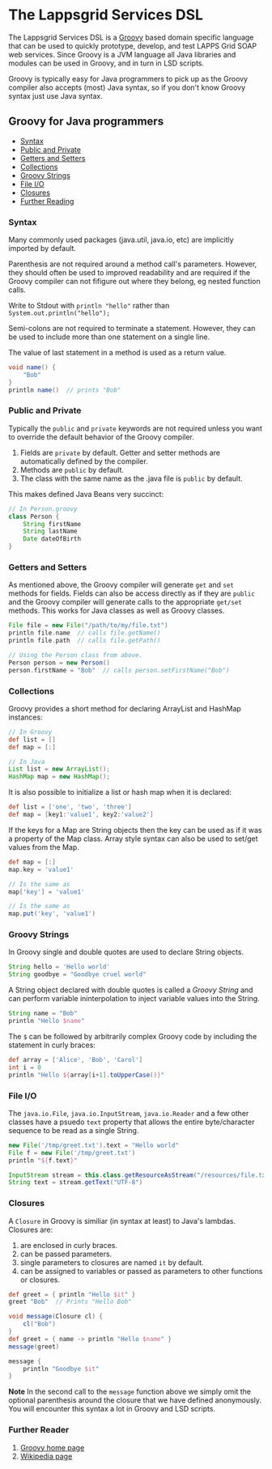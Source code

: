 # The Lappsgrid Services DSL

The Lappsgrid Services DSL is a [Groovy](http://groovy-lang.org) based domain specific language that can be used to quickly prototype, develop, and test LAPPS Grid SOAP web services.  Since Groovy is a JVM language all Java libraries and modules can be used in Groovy, and in turn in LSD scripts.

Groovy is typically easy for Java programmers to pick up as the Groovy compiler also accepts (most) Java syntax, so if you don't know Groovy syntax just use Java syntax. 

## Groovy for Java programmers

- [Syntax](#syntax)
- [Public and Private](#public_and_private)
- [Getters and Setters]()
- [Collections]()
- [Groovy Strings]()
- [File I/O](#file_io)
- [Closures](#further_reading)
- [Further Reading](#further_reading)
 
### Syntax

Many commonly used packages (java.util, java.io, etc) are implicitly imported by default.

Parenthesis are not required around a method call's parameters.  However, they should often be used to improved readability and are required if the Groovy compiler can not fifigure out where they belong, eg nested function calls.

Write to Stdout with `println "hello"` rather than `System.out.println("hello");`

Semi-colons are not required to terminate a statement.  However, they can be used to include more than one statement on a single line.

The value of last statement in a method is used as a return value.

```groovy
void name() {
    "Bob"
}
println name()  // prints "Bob" 
```

### Public and Private

Typically the  `public` and `private` keywords are not required unless you want to override the default behavior of the Groovy compiler.

1. Fields are `private` by default. Getter and setter methods are automatically defined by the compiler.
1. Methods are `public` by default.
1. The class with the same name as the .java file is `public` by default.

This makes defined Java Beans very succinct:

```groovy
// In Person.groovy
class Person {
    String firstName
    String lastName
    Date dateOfBirth    
}
```

### Getters and Setters

As mentioned above, the Groovy compiler will generate `get` and `set` methods for fields.  Fields can also be access directly as if they are `public` and the Groovy compiler will generate calls to the appropriate `get/set` methods.  This works for Java classes as well as Groovy classes.

```groovy
File file = new File("/path/to/my/file.txt")
println file.name  // calls file.getName()
println file.path  // calls file.getPath() 

// Using the Person class from above.
Person person = new Person()
person.firstName = "Bob"  // calls person.setFirstName("Bob")
``` 

### Collections

Groovy provides a short method for declaring ArrayList and HashMap instances:

```groovy
// In Groovy
def list = []
def map = [:]

// In Java
List list = new ArrayList();
HashMap map = new HashMap();
```

It is also possible to initialize a list or hash map when it is declared:
```groovy
def list = ['one', 'two', 'three']
def map = [key1:'value1', key2:'value2']
```

If the keys for a Map are String objects then the key can be used as if it was a property of the Map class.  Array style syntax can also be used to set/get values from the Map.
```groovy
def map = [:]
map.key = 'value1'

// Is the same as
map['key'] = 'value1'

// Is the same as
map.put('key', 'value1')
```

### Groovy Strings

In Groovy single and double quotes are used to declare String objects.

```groovy
String hello = 'Hello world'
String goodbye = "Goodbye cruel world"
```

A String object declared with double quotes is called a *Groovy String* and can perform variable ininterpolation to inject variable values into the String.

```groovy
String name = "Bob"
println "Hello $name"
```

The `$` can be followed by arbitrarily complex Groovy code by including the statement in curly braces:

```groovy
def array = ['Alice', 'Bob', 'Carol']
int i = 0
println "Hello ${array[i+1].toUpperCase()}"
```

### File I/O

The `java.io.File`, `java.io.InputStream`, `java.io.Reader` and a few other classes have a psuedo `text` property that allows the entire byte/character sequence to be read as a single String.

```groovy
new File('/tmp/greet.txt').text = "Hello world"
File f = new File('/tmp/greet.txt')
println "${f.text}"

InputStream stream = this.class.getResourceAsStream("/resources/file.txt")
String text = stream.getText("UTF-8")
```

### Closures

A `Closure` in Groovy is similiar (in syntax at least) to Java's lambdas.  Closures are:

1. are enclosed in curly braces.
1. can be passed parameters.
1. single parameters to closures are named `it` by default.
1. can be assigned to variables or passed as parameters to other functions or closures.

```groovy
def greet = { println "Hello $it" }
greet "Bob"  // Prints "Hello Bob"
```

```groovy
void message(Closure cl) {
    cl("Bob")
}
def greet = { name -> println "Hello $name" }
message(greet)
```

```groovy
message {
    println "Goodbye $it"
}
```

**Note** In the second call to the `message` function above we simply omit the optional parenthesis around the closure that we have defined anonymously.  You will encounter this syntax a lot in Groovy and LSD scripts.

### Further Reader

1. [Groovy home page](http://groovy-lang.org)
1. [Wikipedia page](https://en.wikipedia.org/wiki/Groovy_(programming_language)#History)

